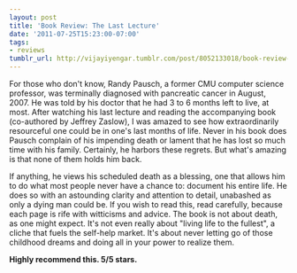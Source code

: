 ```yaml
---
layout: post
title: 'Book Review: The Last Lecture'
date: '2011-07-25T15:23:00-07:00'
tags:
- reviews
tumblr_url: http://vijayiyengar.tumblr.com/post/8052133018/book-review-the-last-lecture
---
```

For those who don't know, Randy Pausch, a former CMU computer science professor, was terminally diagnosed with pancreatic cancer in August, 2007. He was told by his doctor that he had 3 to 6 months left to live, at most. After watching his last lecture and reading the accompanying book (co-authored by Jeffrey Zaslow), I was amazed to see how extraordinarily resourceful one could be in one's last months of life. Never in his book does Pausch complain of his impending death or lament that he has lost so much time with his family. Certainly, he harbors these regrets. But what's amazing is that none of them holds him back.

If anything, he views his scheduled death as a blessing, one that allows him to do what most people never have a chance to: document his entire life. He does so with an astounding clarity and attention to detail, unabashed as only a dying man could be. If you wish to read this, read carefully, because each page is rife with witticisms and advice. The book is not about death, as one might expect. It's not even really about "living life to the fullest", a cliche that fuels the self-help market. It's about never letting go of those childhood dreams and doing all in your power to realize them.

**Highly recommend this. 5/5 stars.**
